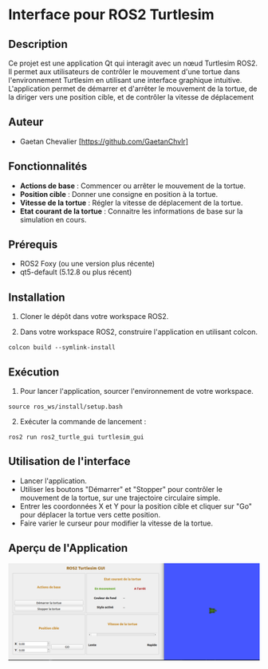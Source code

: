# Interface pour ROS2 Turtlesim

## Description
Ce projet est une application Qt qui interagit avec un nœud Turtlesim ROS2. Il permet aux utilisateurs de contrôler le mouvement d'une tortue dans l'environnement Turtlesim en utilisant une interface graphique intuitive. 
L'application permet de démarrer et d'arrêter le mouvement de la tortue, de la diriger vers une position cible, et de contrôler la vitesse de déplacement

## Auteur
- Gaetan Chevalier [https://github.com/GaetanChvlr]

## Fonctionnalités
- **Actions de base** : Commencer ou arrêter le mouvement de la tortue.
- **Position cible** : Donner une consigne en position à la tortue.
- **Vitesse de la tortue** : Régler la vitesse de déplacement de la tortue.
- **Etat courant de la tortue** : Connaitre les informations de base sur la simulation en cours.

## Prérequis
- ROS2 Foxy (ou une version plus récente)
- qt5-default (5.12.8 ou plus récent)

## Installation
1. Cloner le dépôt dans votre workspace ROS2.

2. Dans votre workspace ROS2, construire l'application en utilisant colcon.
``` 
colcon build --symlink-install
```

## Exécution
1. Pour lancer l'application, sourcer l'environnement de votre workspace.

```
source ros_ws/install/setup.bash
``` 

2. Exécuter la commande de lancement :

```
ros2 run ros2_turtle_gui turtlesim_gui
```

## Utilisation de l'interface
- Lancer l'application.
- Utiliser les boutons "Démarrer" et "Stopper" pour contrôler le mouvement de la tortue, sur une trajectoire circulaire simple.
- Entrer les coordonnées X et Y pour la position cible et cliquer sur "Go" pour déplacer la tortue vers cette position.
- Faire varier le curseur pour modifier la vitesse de la tortue.

## Aperçu de l'Application
![Aperçu de ROS2 Turtlesim Controller](include/ros2_turtle_gui/preview.png)
